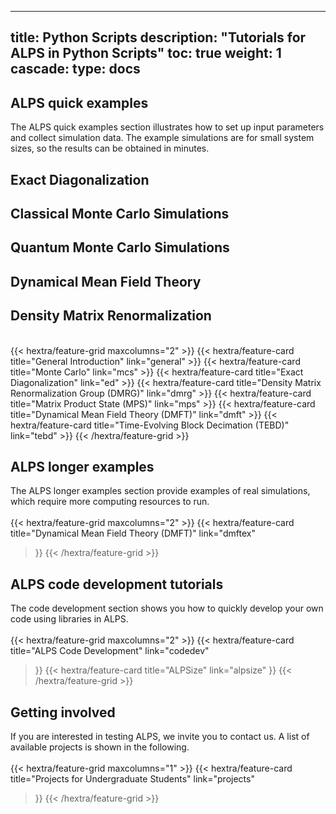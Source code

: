 
---
title: Python Scripts
description: "Tutorials for ALPS in Python Scripts"
toc: true
weight: 1
cascade:
    type: docs
---

## ALPS quick examples

The ALPS quick examples section illustrates how to set up input parameters and collect simulation data. The example simulations are for small system sizes, so the results can be obtained in minutes.   


## Exact Diagonalization

## Classical Monte Carlo Simulations


## Quantum Monte Carlo Simulations

## Dynamical Mean Field Theory

## Density Matrix Renormalization




<br>
{{< hextra/feature-grid maxcolumns="2" >}}
  {{< hextra/feature-card
    title="General Introduction"
    link="general"
  >}}
  {{< hextra/feature-card
    title="Monte Carlo"
    link="mcs"
  >}}
  {{< hextra/feature-card
    title="Exact Diagonalization"
    link="ed"
  >}}
  {{< hextra/feature-card
    title="Density Matrix Renormalization Group (DMRG)"
    link="dmrg"
  >}}
  {{< hextra/feature-card
    title="Matrix Product State (MPS)"
    link="mps"
  >}}
  {{< hextra/feature-card
    title="Dynamical Mean Field Theory (DMFT)"
    link="dmft"
  >}}
  {{< hextra/feature-card
    title="Time-Evolving Block Decimation (TEBD)"
    link="tebd"
  >}}
{{< /hextra/feature-grid >}}

## ALPS longer examples

The ALPS longer examples section provide examples of real simulations, which require more computing resources to run.
<br><br>
{{< hextra/feature-grid maxcolumns="2" >}}
  {{< hextra/feature-card
    title="Dynamical Mean Field Theory (DMFT)"
    link="dmftex"
  >}}
{{< /hextra/feature-grid >}}

## ALPS code development tutorials

The code development section shows you how to quickly develop your own code using libraries in ALPS.
 <br><br>
 {{< hextra/feature-grid maxcolumns="2" >}}
  {{< hextra/feature-card
    title="ALPS Code Development"
    link="codedev"
  >}}
  {{< hextra/feature-card
    title="ALPSize"
    link="alpsize"
  >}}
{{< /hextra/feature-grid >}}

## Getting involved

If you are interested in testing ALPS, we invite you to contact us. A list of available projects is shown in the following.
<br><br>
 {{< hextra/feature-grid maxcolumns="1" >}}
  {{< hextra/feature-card
    title="Projects for Undergraduate Students"
    link="projects"
  >}}
{{< /hextra/feature-grid >}}

